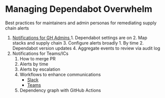 # Managing Dependabot Overwhelm
Best practices for maintainers and admin personas for remediating supply chain alerts

1. [Notifications for GH Admins ](#heading=h.n4p2m3agxhrk)
        1. Dependabot settings are on 
        2. Map stacks and supply chain 
        3. Configure alerts broadly 
            1. By time 
            2. Dependabot version updates 
        4. Aggregate events to review via audit log 
2. Notifications for Teams/ICs
    1. How to merge PR
    2. Alerts by time 
    3. Alerts by escalation 
    4. Workflows to enhance communications 
        - [Slack](https://github.com/ProgramEquity/dependabot-overwhelm/blob/main/Slack_workflow.md)
        - [Teams](https://github.com/marketplace/actions/notify-microsoft-teams)
    5. Dependency graph with GitHub Actions

